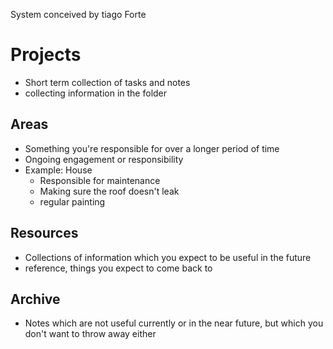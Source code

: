 System conceived by tiago Forte

# Projects

 
*  Short term collection of tasks and notes
* collecting information in the folder
## Areas

* Something you're responsible for over a longer period of time
* Ongoing engagement or  responsibility
* Example: House
	* Responsible for maintenance
	* Making sure the roof doesn't leak
	* regular painting

## Resources

* Collections of information which you expect to be useful in the future
* reference, things you expect to come back to
## Archive

* Notes which are not useful currently or in the near future, but which you don't want to throw away either
